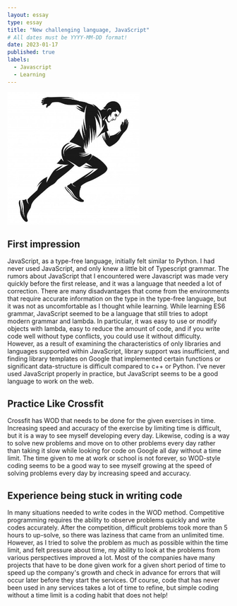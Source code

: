 ```yaml
---
layout: essay
type: essay
title: "New challenging language, JavaScript"
# All dates must be YYYY-MM-DD format!
date: 2023-01-17
published: true
labels:
  - Javascript
  - Learning
---
```

<img width="300px" class="rounded float-start pe-4" src="../img/running.jpg">

## First impression

JavaScript, as a type-free language, initially felt similar to Python. I had never used JavaScript, and only knew a little bit of Typescript grammar. The rumors about JavaScript that I encountered were Javascript was made very quickly before the first release, and it was a language that needed a lot of correction. There are many disadvantages that come from the environments that require accurate information on the type in the type-free language, but it was not as uncomfortable as I thought while learning. While learning ES6 grammar, JavaScript seemed to be a language that still tries to adopt modern grammar and lambda. In particular, it was easy to use or modify objects with lambda, easy to reduce the amount of code, and if you write code well without type conflicts, you could use it without difficulty. However, as a result of examining the characteristics of only libraries and languages supported within JavaScript, library support was insufficient, and finding library templates on Google that implemented certain functions or significant data-structure is difficult compared to c++ or Python. I’ve never used JavaScript properly in practice, but JavaScript seems to be a good language to work on the web.

## Practice Like Crossfit

Crossfit has WOD that needs to be done for the given exercises in time. Increasing speed and accuracy of the exercise by limiting time is difficult, but it is a way to see myself developing every day. Likewise, coding is a way to solve new problems and move on to other problems every day rather than taking it slow while looking for code on Google all day without a time limit. The time given to me at work or school is not forever, so WOD-style coding seems to be a good way to see myself growing at the speed of solving problems every day by increasing speed and accuracy.

## Experience being stuck in writing code

In many situations needed to write codes in the WOD method. Competitive programming requires the ability to observe problems quickly and write codes accurately. After the competition, difficult problems took more than 5 hours to up-solve, so there was laziness that came from an unlimited time. However, as I tried to solve the problem as much as possible within the time limit, and felt pressure about time, my ability to look at the problems from various perspectives improved a lot.
Most of the companies have many projects that have to be done given work for a given short period of time to speed up the company's growth and check in advance for errors that will occur later before they start the services. Of course, code that has never been used in any services takes a lot of time to refine, but simple coding without a time limit is a coding habit that does not help!
